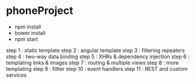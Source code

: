 # phoneProject
- npm install
- bower install
- npm start

step 1 : static template
step 2 : angular template
step 3 : filtering repeaters
step 4 : two-way data binding
step 5 : XHRs & dependency injection
step 6 : templating links & images
step 7 : routing & multiple views
step 8 : more templating
step 9 : fillter
step 10 : event handlers
step 11 : REST and custom services

